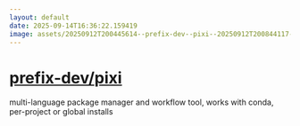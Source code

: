 ```yaml
---
layout: default
date: 2025-09-14T16:36:22.159419
image: assets/20250912T200445614--prefix-dev--pixi--20250912T200844117--cropped.png
---
```


# [prefix-dev/pixi](https://github.com/prefix-dev/pixi)

multi-language package manager and workflow tool, works with conda, per-project or global installs
